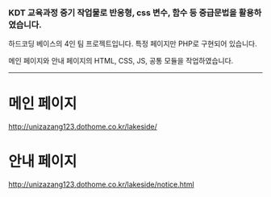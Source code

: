 ### KDT 교육과정 중기 작업물로 반응형, css 변수, 함수 등 중급문법을 활용하였습니다.
하드코딩 베이스의 4인 팀 프로젝트입니다. 특정 페이지만 PHP로 구현되어 있습니다. 

메인 페이지와 안내 페이지의 HTML, CSS, JS, 공통 모듈을 작업하였습니다.

-----

# 메인 페이지 
http://unizazang123.dothome.co.kr/lakeside/

# 안내 페이지
http://unizazang123.dothome.co.kr/lakeside/notice.html
